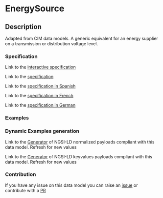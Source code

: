 # EnergySource

## Description 

Adapted from CIM data models. A generic equivalent for an energy supplier on a transmission or distribution voltage level.
### Specification

Link to the [interactive specification](https://swagger.lab.fiware.org/?url=https://smart-data-models.github.io/dataModel.EnergyCIM/EnergySource/swagger.yaml)

Link to the [specification](https://smart-data-models.github.io/dataModel.EnergyCIM/EnergySource/doc/spec.md)

Link to the [specification in Spanish](https://smart-data-models.github.io/dataModel.EnergyCIM/EnergySource/doc/spec_ES.md)

Link to the [specification in French](https://smart-data-models.github.io/dataModel.EnergyCIM/EnergySource/doc/spec_FR.md)

Link to the [specification in German](https://smart-data-models.github.io/dataModel.EnergyCIM/EnergySource/doc/spec_DE.md)
### Examples
### Dynamic Examples generation

Link to the [Generator](https://smartdatamodels.org/extra/ngsi-ld_generator_v0.92.php?schemaUrl=https://raw.githubusercontent.com/smart-data-models/dataModel.EnergyCIM/master/EnergySource/schema.json&email=info@smartdatamodels.org) of NGSI-LD normalized payloads compliant with this data model. Refresh for new values

Link to the [Generator](https://smartdatamodels.org/extra/ngsi-ld_generator_keyvalues_v0.92.php?schemaUrl=https://raw.githubusercontent.com/smart-data-models/dataModel.EnergyCIM/master/EnergySource/schema.json&email=info@smartdatamodels.org) of NGSI-LD keyvalues payloads compliant with this data model. Refresh for new values
### Contribution

 If you have any issue on this data model you can raise an [issue](https://github.com/smart-data-models/dataModel.EnergyCIM/issues)  or contribute with a [PR](https://github.com/smart-data-models/dataModel.EnergyCIM/pulls)